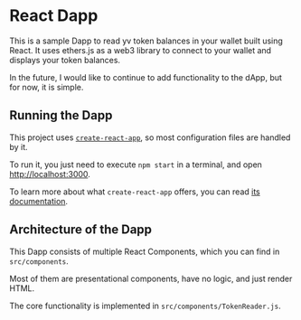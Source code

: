 # React Dapp

This is a sample Dapp to read yv token balances in your wallet built using React. 
It uses ethers.js as a web3 library to connect to your wallet and displays your token balances. 

In the future, I would like to continue to add functionality to the dApp, but for now, it is simple. 

## Running the Dapp

This project uses [`create-react-app`](https://create-react-app.dev/), so most
configuration files are handled by it.

To run it, you just need to execute `npm start` in a terminal, and open
[http://localhost:3000](http://localhost:3000).

To learn more about what `create-react-app` offers, you can read
[its documentation](https://create-react-app.dev/docs/getting-started).

## Architecture of the Dapp

This Dapp consists of multiple React Components, which you can find in
`src/components`.

Most of them are presentational components, have no logic, and just render HTML.

The core functionality is implemented in `src/components/TokenReader.js`.

